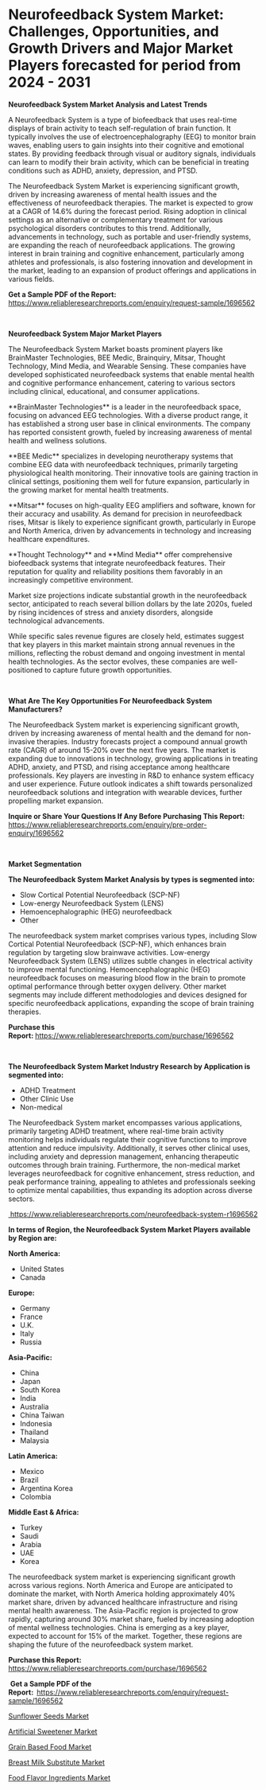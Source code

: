 <p><h1>Neurofeedback System Market: Challenges, Opportunities, and Growth Drivers and Major Market Players forecasted for period from 2024 - 2031</h1></p><p><strong>Neurofeedback System Market Analysis and Latest Trends</strong></p>
<p><p>A Neurofeedback System is a type of biofeedback that uses real-time displays of brain activity to teach self-regulation of brain function. It typically involves the use of electroencephalography (EEG) to monitor brain waves, enabling users to gain insights into their cognitive and emotional states. By providing feedback through visual or auditory signals, individuals can learn to modify their brain activity, which can be beneficial in treating conditions such as ADHD, anxiety, depression, and PTSD.</p><p>The Neurofeedback System Market is experiencing significant growth, driven by increasing awareness of mental health issues and the effectiveness of neurofeedback therapies. The market is expected to grow at a CAGR of 14.6% during the forecast period. Rising adoption in clinical settings as an alternative or complementary treatment for various psychological disorders contributes to this trend. Additionally, advancements in technology, such as portable and user-friendly systems, are expanding the reach of neurofeedback applications. The growing interest in brain training and cognitive enhancement, particularly among athletes and professionals, is also fostering innovation and development in the market, leading to an expansion of product offerings and applications in various fields.</p></p>
<p><strong>Get a Sample PDF of the Report:&nbsp;</strong> <a href="https://www.reliableresearchreports.com/enquiry/request-sample/1696562?utm_campaign=1736&utm_medium=2&utm_source=Github&utm_content=ia&utm_term=20102024&utm_id=neurofeedback-system">https://www.reliableresearchreports.com/enquiry/request-sample/1696562</a></p>
<p>&nbsp;</p>
<p><strong>Neurofeedback System Major Market Players</strong></p>
<p><p>The Neurofeedback System Market boasts prominent players like BrainMaster Technologies, BEE Medic, Brainquiry, Mitsar, Thought Technology, Mind Media, and Wearable Sensing. These companies have developed sophisticated neurofeedback systems that enable mental health and cognitive performance enhancement, catering to various sectors including clinical, educational, and consumer applications.</p><p>**BrainMaster Technologies** is a leader in the neurofeedback space, focusing on advanced EEG technologies. With a diverse product range, it has established a strong user base in clinical environments. The company has reported consistent growth, fueled by increasing awareness of mental health and wellness solutions. </p><p>**BEE Medic** specializes in developing neurotherapy systems that combine EEG data with neurofeedback techniques, primarily targeting physiological health monitoring. Their innovative tools are gaining traction in clinical settings, positioning them well for future expansion, particularly in the growing market for mental health treatments.</p><p>**Mitsar** focuses on high-quality EEG amplifiers and software, known for their accuracy and usability. As demand for precision in neurofeedback rises, Mitsar is likely to experience significant growth, particularly in Europe and North America, driven by advancements in technology and increasing healthcare expenditures.</p><p>**Thought Technology** and **Mind Media** offer comprehensive biofeedback systems that integrate neurofeedback features. Their reputation for quality and reliability positions them favorably in an increasingly competitive environment. </p><p>Market size projections indicate substantial growth in the neurofeedback sector, anticipated to reach several billion dollars by the late 2020s, fueled by rising incidences of stress and anxiety disorders, alongside technological advancements. </p><p>While specific sales revenue figures are closely held, estimates suggest that key players in this market maintain strong annual revenues in the millions, reflecting the robust demand and ongoing investment in mental health technologies. As the sector evolves, these companies are well-positioned to capture future growth opportunities.</p></p>
<p>&nbsp;</p>
<p><strong>What Are The Key Opportunities For Neurofeedback System Manufacturers?</strong></p>
<p><p>The Neurofeedback System market is experiencing significant growth, driven by increasing awareness of mental health and the demand for non-invasive therapies. Industry forecasts project a compound annual growth rate (CAGR) of around 15-20% over the next five years. The market is expanding due to innovations in technology, growing applications in treating ADHD, anxiety, and PTSD, and rising acceptance among healthcare professionals. Key players are investing in R&D to enhance system efficacy and user experience. Future outlook indicates a shift towards personalized neurofeedback solutions and integration with wearable devices, further propelling market expansion.</p></p>
<p><strong>Inquire or Share Your Questions If Any Before Purchasing This Report:</strong> <a href="https://www.reliableresearchreports.com/enquiry/pre-order-enquiry/1696562?utm_campaign=1736&utm_medium=2&utm_source=Github&utm_content=ia&utm_term=20102024&utm_id=neurofeedback-system">https://www.reliableresearchreports.com/enquiry/pre-order-enquiry/1696562</a></p>
<p>&nbsp;</p>
<p><strong>Market Segmentation</strong></p>
<p><strong>The Neurofeedback System Market Analysis by types is segmented into:</strong></p>
<p><ul><li>Slow Cortical Potential Neurofeedback (SCP-NF)</li><li>Low-energy Neurofeedback System (LENS)</li><li>Hemoencephalographic (HEG) neurofeedback</li><li>Other</li></ul></p>
<p><p>The neurofeedback system market comprises various types, including Slow Cortical Potential Neurofeedback (SCP-NF), which enhances brain regulation by targeting slow brainwave activities. Low-energy Neurofeedback System (LENS) utilizes subtle changes in electrical activity to improve mental functioning. Hemoencephalographic (HEG) neurofeedback focuses on measuring blood flow in the brain to promote optimal performance through better oxygen delivery. Other market segments may include different methodologies and devices designed for specific neurofeedback applications, expanding the scope of brain training therapies.</p></p>
<p><strong>Purchase this Report:&nbsp;</strong><a href="https://www.reliableresearchreports.com/purchase/1696562?utm_campaign=1736&utm_medium=2&utm_source=Github&utm_content=ia&utm_term=20102024&utm_id=neurofeedback-system">https://www.reliableresearchreports.com/purchase/1696562</a></p>
<p>&nbsp;</p>
<p><strong>The Neurofeedback System Market Industry Research by Application is segmented into:</strong></p>
<p><ul><li>ADHD Treatment</li><li>Other Clinic Use</li><li>Non-medical</li></ul></p>
<p><p>The Neurofeedback System market encompasses various applications, primarily targeting ADHD treatment, where real-time brain activity monitoring helps individuals regulate their cognitive functions to improve attention and reduce impulsivity. Additionally, it serves other clinical uses, including anxiety and depression management, enhancing therapeutic outcomes through brain training. Furthermore, the non-medical market leverages neurofeedback for cognitive enhancement, stress reduction, and peak performance training, appealing to athletes and professionals seeking to optimize mental capabilities, thus expanding its adoption across diverse sectors.</p></p>
<p><a href="https://www.reliableresearchreports.com/neurofeedback-system-r1696562?utm_campaign=1736&utm_medium=2&utm_source=Github&utm_content=ia&utm_term=20102024&utm_id=neurofeedback-system">&nbsp;https://www.reliableresearchreports.com/neurofeedback-system-r1696562</a></p>
<p><strong>In terms of Region, the Neurofeedback System Market Players available by Region are:</strong></p>
<p>
    <p> <strong> North America: </strong>
        <ul>
            <li>United States</li>
            <li>Canada</li>
        </ul>
        </p> 
    <p> <strong> Europe: </strong>
        <ul>
            <li>Germany</li>
            <li>France</li>
            <li>U.K.</li>
            <li>Italy</li>
            <li>Russia</li>
        </ul>
        </p> 
    <p> <strong> Asia-Pacific: </strong>
        <ul>
            <li>China</li>
            <li>Japan</li>
            <li>South Korea</li>
            <li>India</li>
            <li>Australia</li>
            <li>China Taiwan</li>
            <li>Indonesia</li>
            <li>Thailand</li>
            <li>Malaysia</li>
        </ul>
        </p> 
    <p> <strong> Latin America: </strong>
        <ul>
            <li>Mexico</li>
            <li>Brazil</li>
            <li>Argentina Korea</li>
            <li>Colombia</li>
        </ul>
        </p> 
    <p> <strong> Middle East & Africa: </strong>
        <ul>
            <li>Turkey</li>
            <li>Saudi</li>
            <li>Arabia</li>
            <li>UAE</li>
            <li>Korea</li>
        </ul>
    </p>
    </p>
<p><p>The neurofeedback system market is experiencing significant growth across various regions. North America and Europe are anticipated to dominate the market, with North America holding approximately 40% market share, driven by advanced healthcare infrastructure and rising mental health awareness. The Asia-Pacific region is projected to grow rapidly, capturing around 30% market share, fueled by increasing adoption of mental wellness technologies. China is emerging as a key player, expected to account for 15% of the market. Together, these regions are shaping the future of the neurofeedback system market.</p></p>
<p><strong>Purchase this Report: </strong><a href="https://www.reliableresearchreports.com/purchase/1696562?utm_campaign=1736&utm_medium=2&utm_source=Github&utm_content=ia&utm_term=20102024&utm_id=neurofeedback-system">https://www.reliableresearchreports.com/purchase/1696562</a></p>
<p>&nbsp;<strong>Get a Sample PDF of the Report:&nbsp;&nbsp;</strong><a href="https://www.reliableresearchreports.com/enquiry/request-sample/1696562?utm_campaign=1736&utm_medium=2&utm_source=Github&utm_content=ia&utm_term=20102024&utm_id=neurofeedback-system">https://www.reliableresearchreports.com/enquiry/request-sample/1696562</a></p>
<p><strong></strong></p>
<p><p><a href="https://www.linkedin.com/pulse/regulatory-landscape-its-influence-global-sunflower-seeds-z0v4e?utm_campaign=1736&utm_medium=2&utm_source=Github&utm_content=ia&utm_term=20102024&utm_id=neurofeedback-system">Sunflower Seeds Market</a></p><p><a href="https://www.linkedin.com/pulse/artificial-sweetener-market-segmentation-applications-types-rvjue?utm_campaign=1736&utm_medium=2&utm_source=Github&utm_content=ia&utm_term=20102024&utm_id=neurofeedback-system">Artificial Sweetener Market</a></p><p><a href="https://www.linkedin.com/pulse/grain-based-food-market-analysis-report-global-insights-region-rrnde?utm_campaign=1736&utm_medium=2&utm_source=Github&utm_content=ia&utm_term=20102024&utm_id=neurofeedback-system">Grain Based Food Market</a></p><p><a href="https://www.linkedin.com/pulse/strategic-forecast-breast-milk-substitute-market-growth-trends-ecbde?utm_campaign=1736&utm_medium=2&utm_source=Github&utm_content=ia&utm_term=20102024&utm_id=neurofeedback-system">Breast Milk Substitute Market</a></p><p><a href="https://www.linkedin.com/pulse/in-depth-food-flavor-ingredients-market-review-size-share-rynye?utm_campaign=1736&utm_medium=2&utm_source=Github&utm_content=ia&utm_term=20102024&utm_id=neurofeedback-system">Food Flavor Ingredients Market</a></p></p>